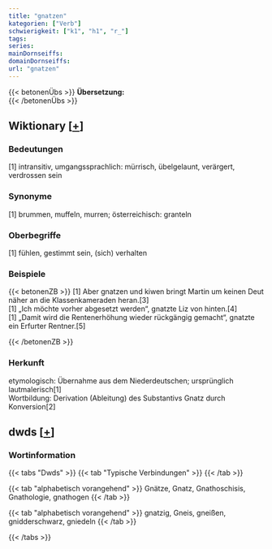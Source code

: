 ```yaml
---
title: "gnatzen"
kategorien: ["Verb"]
schwierigkeit: ["k1", "h1", "r_"]
tags:
series:
mainDornseiffs:
domainDornseiffs:
url: "gnatzen"
---
```


{{< betonenÜbs >}}
**Übersetzung:**  
{{< /betonenÜbs >}}

## Wiktionary [[+](https://de.wiktionary.org/wiki/gnatzen)]

### Bedeutungen
[1] intransitiv, umgangssprachlich: mürrisch, übelgelaunt, verärgert, verdrossen sein  

### Synonyme
[1] brummen, muffeln, murren; österreichisch: granteln  

### Oberbegriffe
[1] fühlen, gestimmt sein, (sich) verhalten  

### Beispiele
{{< betonenZB >}}
[1] Aber gnatzen und kiwen bringt Martin um keinen Deut näher an die Klassenkameraden heran.[3]  
[1] „Ich möchte vorher abgesetzt werden“, gnatzte Liz von hinten.[4]  
[1] „Damit wird die Rentenerhöhung wieder rückgängig gemacht“, gnatzte ein Erfurter Rentner.[5]  

{{< /betonenZB >}}
### Herkunft
etymologisch: Übernahme aus dem Niederdeutschen; ursprünglich lautmalerisch[1]  
Wortbildung: Derivation (Ableitung) des Substantivs Gnatz durch Konversion[2]  



## dwds [[+](https://www.dwds.de/wb/gnatzen)]

### Wortinformation
{{< tabs "Dwds" >}}
{{< tab "Typische Verbindungen" >}}
{{< /tab >}}

{{< tab "alphabetisch vorangehend" >}}
Gnätze, Gnatz, Gnathoschisis, Gnathologie, gnathogen
{{< /tab >}}

{{< tab "alphabetisch vorangehend" >}}
gnatzig, Gneis, gneißen, gnidderschwarz, gniedeln
{{< /tab >}}

{{< /tabs >}}

